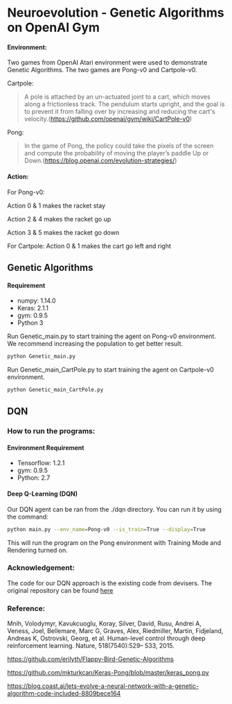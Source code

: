 # Neuroevolution - Genetic Algorithms on OpenAI Gym 

#### Environment:

Two games from OpenAI Atari environment were used to demonstrate Genetic Algorithms. The two games are Pong-v0 and Cartpole-v0. 

Cartpole:

> A pole is attached by an un-actuated joint to a cart, which moves along a frictionless track. The pendulum starts upright, and the goal is to prevent it from falling over by increasing and reducing the cart's velocity.(https://github.com/openai/gym/wiki/CartPole-v0) 

Pong: 
> In the game of Pong, the policy could take the pixels of the screen and compute the probability of moving the player’s paddle Up or Down.(https://blog.openai.com/evolution-strategies/)




#### Action:

For Pong-v0:

Action 0 & 1 makes the racket stay

Action 2 & 4 makes the racket go up

Action 3 & 5 makes the racket go down

For Cartpole:
Action 0 & 1 makes the cart go left and right


## Genetic Algorithms

#### Requirement
- numpy: 1.14.0
- Keras: 2.1.1
- gym:   0.9.5
- Python 3


Run Genetic_main.py to start training the agent on Pong-v0 environment. We recommend increasing the population to get better result. 

```bash
python Genetic_main.py
```

Run Genetic_main_CartPole.py to start training the agent on Cartpole-v0 environment. 
```bash
python Genetic_main_CartPole.py
```

## DQN

### How to run the programs:

#### Environment Requirement
-   Tensorflow:  1.2.1
-   gym:         0.9.5
-   Python:      2.7


#### Deep Q-Learning (DQN)

Our DQN agent can be ran from the ./dqn directory. You can run it by using the command:

```bash
python main.py --env_name=Pong-v0 --is_train=True --display=True
```


This will run the program on the Pong environment with Training Mode and Rendering
turned on.

### Acknowledgement:

The code for our DQN approach is the existing code from devisers.
The original repository can be found [here](https://github.com/yashbhutwala/pong-ai/tree/master/dqn)


### Reference:
Mnih, Volodymyr, Kavukcuoglu, Koray, Silver, David, Rusu, Andrei A, Veness, Joel, Bellemare, Marc G, Graves, Alex, Riedmiller, Martin, Fidjeland, Andreas K, Ostrovski, Georg, et al. Human-level control through deep reinforcement learning. Nature, 518(7540):529– 533, 2015.

https://github.com/erilyth/Flappy-Bird-Genetic-Algorithms

https://github.com/mkturkcan/Keras-Pong/blob/master/keras_pong.py

https://blog.coast.ai/lets-evolve-a-neural-network-with-a-genetic-algorithm-code-included-8809bece164



